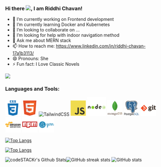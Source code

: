 ### Hi there <img src="https://raw.githubusercontent.com/MartinHeinz/MartinHeinz/master/wave.gif" width="30px">, I am Riddhi Chavan!

- 🔭 I’m currently working on Frontend development
- 🌱 I’m currently learning Docker and Kubernetes
- 👯 I’m looking to collaborate on ...
- 🤔 I’m looking for help with indoor navigation method
- 💬 Ask me about MERN stack
- 📫 How to reach me: https://www.linkedin.com/in/riddhi-chavan-17a1b3113/
- 😄 Pronouns:  She
- ⚡ Fun fact: I Love Classic Novels


<p><img align="center" src = "https://github-readme-stats.vercel.app/api?username=riddhisc" />
  
 ### Languages and Tools:
<img src="https://github.com/devicons/devicon/blob/master/icons/css3/css3-plain-wordmark.svg" alt="CSS" width="50" height="50"/> <img src="https://github.com/devicons/devicon/blob/master/icons/html5/html5-original.svg" alt="HTML" width="50" height="50"/> <img src="https://cdn.worldvectorlogo.com/logos/tailwindcss.svg" alt="TailwindCSS" width="50" height="50"/> 
<img src="https://github.com/devicons/devicon/blob/master/icons/javascript/javascript-original.svg" alt="JavaScript" width="50" height="50"/> 
<img src="https://github.com/devicons/devicon/blob/master/icons/nodejs/nodejs-original-wordmark.svg" alt="NodeJS" width="60" height="60"/>
<img src="https://github.com/devicons/devicon/blob/master/icons/mongodb/mongodb-original-wordmark.svg" alt="MongoDB" width="50" height="50"/>
<img src="https://github.com/devicons/devicon/blob/master/icons/postgresql/postgresql-original-wordmark.svg" alt="PostgreSQL" width="50" height="50"/>
<img src="https://github.com/devicons/devicon/blob/master/icons/git/git-original-wordmark.svg" alt="Git" width="50" height="50"/>
<img src="https://github.com/devicons/devicon/blob/master/icons/amazonwebservices/amazonwebservices-original-wordmark.svg" alt="AWS" width="50" height="50"/>
<img src="https://github.com/devicons/devicon/blob/master/icons/npm/npm-original-wordmark.svg" alt="npm" width="50" height="50"/> <img src="https://github.com/devicons/devicon/blob/master/icons/yarn/yarn-original-wordmark.svg" alt="yarn" width="50" height="50"/> 

  
  
  
 [![Top Langs](https://github-readme-stats.vercel.app/api/top-langs/?username=riddhisc)](https://github.com/riddhisc/github-readme-stats) 
  
  
  
[![Top Langs](https://github-readme-stats.vercel.app/api/top-langs/?username=riddhisc&hide=java,html,css&theme=radical)](https://github.com/riddhisc/github-readme-stats)

<img align="left" alt="codeSTACKr's Github Stats" src="https://github-readme-stats.vercel.app/api?username=vishwajeetraj11&show_icons=true&hide_border=true" />


[twitter]: https://twitter.com/Vishwajeet323
[instagram]: https://www.instagram.com/vishwajeetraj11/
[linkedin]: https://www.linkedin.com/in/vishwajeetraj11/

![GitHub streak stats](https://github-readme-streak-stats.herokuapp.com/?user=vishwajeetraj11&count_private=true&theme=tokyonight&hide=contribs,prs)
![GitHub stats](https://github-readme-stats.vercel.app/api?username=vishwajeetraj11&show_icons=true&count_private=true&theme=tokyonight&hide=contribs,prs)
  

